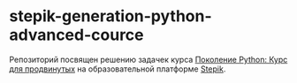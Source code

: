 # stepik-generation-python-advanced-cource
Репозиторий посвящен решению задачек курса [Поколение Python: Курс для продвинутых](https://stepik.org/course/68343/) на образовательной платформе [Stepik](https://stepik.org/).
